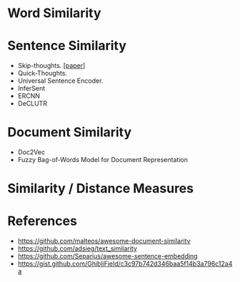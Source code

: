 
# Word Similarity



# Sentence Similarity
- Skip-thoughts. [[paper](https://arxiv.org/pdf/1506.06726.pdf)]
- Quick-Thoughts.
- Universal Sentence Encoder.
- InferSent 
- ERCNN
- DeCLUTR



# Document Similarity
- Doc2Vec 
- Fuzzy Bag-of-Words Model for Document Representation



# Similarity / Distance Measures






# References
- https://github.com/malteos/awesome-document-similarity
- https://github.com/adsieg/text_similarity
- https://github.com/Separius/awesome-sentence-embedding
- https://gist.github.com/GhibliField/c3c97b742d346baa5f14b3a796c12a4a

